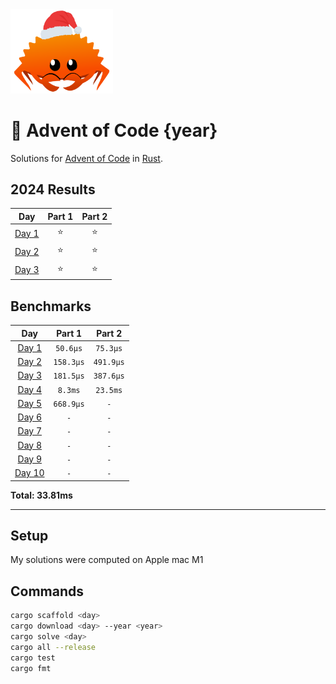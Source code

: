 <img src="./.assets/christmas_ferris.png" width="164" alt="logo of ferris crab with christmas hat">

# 🎄 Advent of Code {year}

Solutions for [Advent of Code](https://adventofcode.com/) in [Rust](https://www.rust-lang.org/).

<!--- advent_readme_stars table --->
## 2024 Results

| Day | Part 1 | Part 2 |
| :---: | :---: | :---: |
| [Day 1](https://adventofcode.com/2024/day/1) | ⭐ | ⭐ |
| [Day 2](https://adventofcode.com/2024/day/2) | ⭐ | ⭐ |
| [Day 3](https://adventofcode.com/2024/day/3) | ⭐ | ⭐ |
<!--- advent_readme_stars table --->

<!--- benchmarking table --->
## Benchmarks

| Day | Part 1 | Part 2 |
| :---: | :---: | :---:  |
| [Day 1](./src/bin/01.rs) | `50.6µs` | `75.3µs` |
| [Day 2](./src/bin/02.rs) | `158.3µs` | `491.9µs` |
| [Day 3](./src/bin/03.rs) | `181.5µs` | `387.6µs` |
| [Day 4](./src/bin/04.rs) | `8.3ms` | `23.5ms` |
| [Day 5](./src/bin/05.rs) | `668.9µs` | `-` |
| [Day 6](./src/bin/06.rs) | `-` | `-` |
| [Day 7](./src/bin/07.rs) | `-` | `-` |
| [Day 8](./src/bin/08.rs) | `-` | `-` |
| [Day 9](./src/bin/09.rs) | `-` | `-` |
| [Day 10](./src/bin/10.rs) | `-` | `-` |

**Total: 33.81ms**
<!--- benchmarking table --->

---

## Setup

My solutions were computed on Apple mac M1

## Commands

```sh
cargo scaffold <day>
cargo download <day> --year <year>
cargo solve <day>
cargo all --release
cargo test
cargo fmt
```
